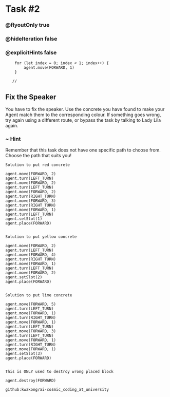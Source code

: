 # Task #2
### @flyoutOnly true
### @hideIteration false
### @explicitHints false

``` ghost
    for (let index = 0; index < 1; index++) {
        agent.move(FORWARD, 1)
    }
```
```template
   //     
```

## Fix the Speaker

You have to fix the speaker. Use the concrete you have found to make your Agent match them to the corresponding colour.
If something goes wrong, try again using a different route, or bypass the task by talking to Lady Lila again.

### ~ Hint 

Remember that this task does not have one specific path to choose from. Choose the path that suits you! 


```typescript-valid
Solution to put red concrete
```
``` blocks
agent.move(FORWARD, 2)
agent.turn(LEFT_TURN)
agent.move(FORWARD, 2)
agent.turn(LEFT_TURN)
agent.move(FORWARD, 2)
agent.turn(RIGHT_TURN)
agent.move(FORWARD, 3)
agent.turn(RIGHT_TURN)
agent.move(FORWARD, 1)
agent.turn(LEFT_TURN)
agent.setSlot(1)
agent.place(FORWARD)
```
```
```
```typescript-valid
Solution to put yellow concrete
```
``` blocks
agent.move(FORWARD, 2)
agent.turn(LEFT_TURN)
agent.move(FORWARD, 4)
agent.turn(RIGHT_TURN)
agent.move(FORWARD, 1)
agent.turn(LEFT_TURN)
agent.move(FORWARD, 2)
agent.setSlot(2)
agent.place(FORWARD)
```
```
```
```typescript-valid
Solution to put lime concrete
```
``` blocks
agent.move(FORWARD, 5)
agent.turn(LEFT_TURN)
agent.move(FORWARD, 1)
agent.turn(RIGHT_TURN)
agent.move(FORWARD, 1)
agent.turn(LEFT_TURN)
agent.move(FORWARD, 3)
agent.turn(LEFT_TURN)
agent.move(FORWARD, 1)
agent.turn(RIGHT_TURN)
agent.move(FORWARD, 1)
agent.setSlot(3)
agent.place(FORWARD)
```
```
```
```typescript-valid
This is ONLY used to destroy wrong placed block
```
``` blocks
agent.destroy(FORWARD)
```
```package
github:kwakong/ai-cosmic_coding_at_university
```
